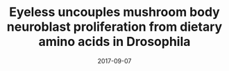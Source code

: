 ---
type: publication
subtype: "paper"
title: "Eyeless uncouples mushroom body neuroblast proliferation from dietary amino acids in Drosophila"
authors: [
   "Conor W Sipe",
   "Sarah E. Siegrist"]
date: "2017-09-07"
link: "https://pubmed.ncbi.nlm.nih.gov/28826476/"
---